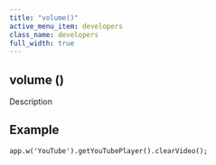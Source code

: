 ```yaml
---
title: "volume()"
active_menu_item: developers
class_name: developers
full_width: true
---
```



## volume ()

Description

## Example

    app.w('YouTube').getYouTubePlayer().clearVideo();
   

